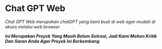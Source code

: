 # Chat GPT Web

*Chat GPT Web merupakan chatGPT yang kami buat di web agar mudah di akses melalui web browser*

***Ini Merupakan Proyek Yang Masih Belum Selesai, Jadi Kami Mohon Kritik Dan Saran Anda Agar Proyek Ini Berkembang***